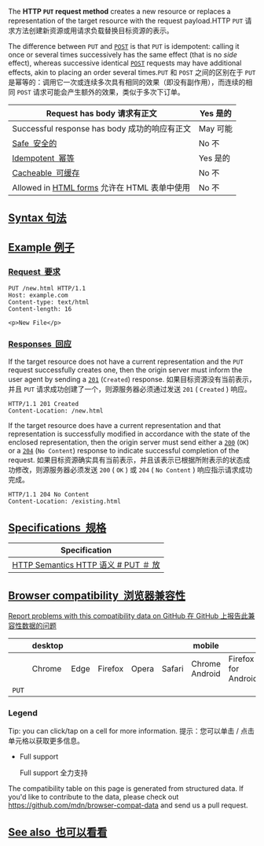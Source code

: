 The **HTTP `PUT` request method** creates a new resource or replaces a representation of the target resource with the request payload.HTTP `PUT` 请求方法创建新资源或用请求负载替换目标资源的表示。

The difference between `PUT` and [`POST`](https://developer.mozilla.org/en-US/docs/Web/HTTP/Methods/POST) is that `PUT` is idempotent: calling it once or several times successively has the same effect (that is no *side* effect), whereas successive identical [`POST`](https://developer.mozilla.org/en-US/docs/Web/HTTP/Methods/POST) requests may have additional effects, akin to placing an order several times.`PUT` 和 `POST` 之间的区别在于 `PUT` 是幂等的：调用它一次或连续多次具有相同的效果（即没有副作用），而连续的相同 `POST` 请求可能会产生额外的效果，类似于多次下订单。

| Request has body 请求有正文                                                                       | Yes 是的 |
| -------------------------------------------------------------------------------------------- | ------ |
| Successful response has body 成功的响应有正文                                                        | May 可能 |
| [Safe  安全的](https://developer.mozilla.org/en-US/docs/Glossary/Safe/HTTP)                     | No 不   |
| [Idempotent  幂等](https://developer.mozilla.org/en-US/docs/Glossary/Idempotent)               | Yes 是的 |
| [Cacheable  可缓存](https://developer.mozilla.org/en-US/docs/Glossary/Cacheable)                | No 不   |
| Allowed in [HTML forms](https://developer.mozilla.org/en-US/docs/Learn/Forms) 允许在 HTML 表单中使用 | No 不   |

## [Syntax 句法](#syntax)

## [Example 例子](#example)

### [Request  要求](#request)

```
PUT /new.html HTTP/1.1
Host: example.com
Content-type: text/html
Content-length: 16

<p>New File</p>
```

### [Responses  回应](#responses)

If the target resource does not have a current representation and the `PUT` request successfully creates one, then the origin server must inform the user agent by sending a [`201`](https://developer.mozilla.org/en-US/docs/Web/HTTP/Status/201) (`Created`) response. 如果目标资源没有当前表示，并且 `PUT` 请求成功创建了一个，则源服务器必须通过发送 `201` ( `Created` ) 响应。

```
HTTP/1.1 201 Created
Content-Location: /new.html
```

If the target resource does have a current representation and that representation is successfully modified in accordance with the state of the enclosed representation, then the origin server must send either a [`200`](https://developer.mozilla.org/en-US/docs/Web/HTTP/Status/200) (`OK`) or a [`204`](https://developer.mozilla.org/en-US/docs/Web/HTTP/Status/204) (`No Content`) response to indicate successful completion of the request. 如果目标资源确实具有当前表示，并且该表示已根据所附表示的状态成功修改，则源服务器必须发送 `200` ( `OK` ) 或 `204` ( `No Content` ) 响应指示请求成功完成。

```
HTTP/1.1 204 No Content
Content-Location: /existing.html
```

## [Specifications  规格](#specifications)

| Specification                                                                                  |
| ---------------------------------------------------------------------------------------------- |
| [HTTP Semantics HTTP 语义<!-- --> # <!-- -->PUT ＃ 放](https://www.rfc-editor.org/rfc/rfc9110#PUT) |

## [Browser compatibility  浏览器兼容性](#browser_compatibility)

[Report problems with this compatibility data on GitHub 在 GitHub 上报告此兼容性数据的问题](https://github.com/mdn/browser-compat-data/issues/new?mdn-url=https%3A%2F%2Fdeveloper.mozilla.org%2Fen-US%2Fdocs%2FWeb%2FHTTP%2FMethods%2FPUT\&metadata=%3C%21--+Do+not+make+changes+below+this+line+--%3E%0A%3Cdetails%3E%0A%3Csummary%3EMDN+page+report+details%3C%2Fsummary%3E%0A%0A*+Query%3A+%60http.methods.PUT%60%0A*+Report+started%3A+2024-04-07T06%3A21%3A55.382Z%0A%0A%3C%2Fdetails%3E\&title=http.methods.PUT+-+%3CSUMMARIZE+THE+PROBLEM%3E\&template=data-problem.yml "Report an issue with this compatibility data")

|       | desktop |      |         |       |        | mobile         |                     |               |               |                  |                 |
| ----- | ------- | ---- | ------- | ----- | ------ | -------------- | ------------------- | ------------- | ------------- | ---------------- | --------------- |
|       | Chrome  | Edge | Firefox | Opera | Safari | Chrome Android | Firefox for Android | Opera Android | Safari on iOS | Samsung Internet | WebView Android |
| `PUT` |         |      |         |       |        |                |                     |               |               |                  |                 |

### Legend

Tip: you can click/tap on a cell for more information. 提示：您可以单击 / 点击单元格以获取更多信息。

* Full support

  Full support 全力支持

The compatibility table on this page is generated from structured data. If you'd like to contribute to the data, please check out <https://github.com/mdn/browser-compat-data> and send us a pull request.

## [See also  也可以看看](#see_also)
